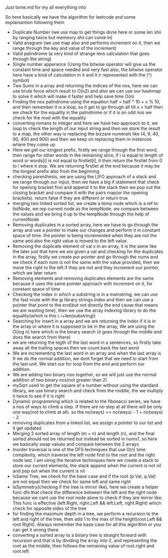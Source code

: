 
Just tome.md for my all everything into


So here basically we have the algorithm for leetcode and some explainantion following them



- Duplicate Number (we use map to get things done here or some len shii by ranging twice but memeory shii can come in)
- Valid anagram (we use map also and performs increment on it, then we range through the key and value of the increment)
- Valid palindrome (a very kind of strange lens calculation that goes through the string)
- Single number apperance (Using the bitwise operator will give us the constant time and space needed and very fast also, the bitwise operator here have a kind of calculation in it and it ir represented with the (^) symbol)
- Two Sums in a array and returning the indices of the nos, here we can use brute force which result to O(n2) and also we can use our hashmap to solve it which will make it faster and help save time O(n)
- Finding the nos palindrome using the equation half = half * 10 + x % 10, and then remember it is a loop, so it get to go through all till x > half then we check for the equality in the palindrome or if it is an odd nos we check for the mod with the equality
- converting romans to integer and here we have two approach to it, we loop to check the length of our input string and then we store the result to a map, the other way is replacing the bizzare numerals like (4, 9, 40, 90, 400 and 900) and then we keep on replacing them in instances where they come up
- Here we get our longest prefix, firstly we range through the first word, then range for other words in the remaining slice, if i is equal to length of word or words[i] is not equal to firstlet[i], it then return the firstlet from 0 to i where it stop. We are returning firstlet at the end because it may be the longest prefix also from the beginning.
- checking parenthesis, we are using the LIFO approach of a stack and we range through our input, then we have a big if statement that check for opening bracket first and append it to the stack then we pop out the closing bracket and compare it with the pairs map(or the opening brackets). return false if they are different or return true
- merging two linked sorted list, we create a temp node which is a ref to listNode, we rep current node as the tempNode. we compare between the values and we bring it up to the tempNode through the help of currentNode
- Removing duplicates in a sorted array, here we have to go through the array and use a pointer to make our changes and perform it in constant space of time. the pointer is being incremented when they are not the same and also the right value is moved to the left value.
- Removing the duplicate element of val x in an array, it is the same like the later just that here we are given a val and checking for the duplicates in the array, firstly we create pur pointer and go through the nums and we check if each num is not the same with the value provided, then we move the right to the left if they are not and they increment our pointer, which we later return 
- Removing elements and removing duplicates elements are the same because it uses the same pointer approach with increment on it, for constant space of time 
- Checking the index in which a substring is in a mainstring, we can use the fast route with the gi library strings.Index and then we can use a pointer that point to the end(but not directly the end cause that means we are wasting time), then we use the array indexing library to do the equality(which is this i: i+len(substring))
- Searching for insert in a array and we are returning the index if it is in the array or where it is supposed to be in the array, We are using the O(log n) here which is the binary search (it goes through the middle and does the search from there) 
- we are returning the legth of the last word in a sentences, so firstly take away all the trailing spaces then we count back the last word
- We are incrementing the last word in an array and when the last array is 9 we do the normal addition, we dont forget that we need to start from the last unit. We start our for loop from the end and perform our addition.
- We are adding two binary nos together, so we will just use the normal addition of two binary nos(not greater than 2)
- mySqrt used to get the square of a number without using the standard library, we use binary search and check from the middle, the we multiply it twice to see if it is right
- Dynamic programming which is related to the fibonacci series, we have a nos of ways to climb a step. If there are no step at all there will be only one way(not to climb at all). so the no(ways) == no(ways) - 1 + no(ways) - 2
- removing duplicates from a linked list, we assign a pointer to our list and it get updated
- Merging 2 sorted array of length (m + n) and length (n), and the final sorted ahould not be returned but instead be sorted in nums1, so here we basically swap values and compare between the 2 arrays
- Inorder traversal is one of the DFS techniques that use 0(n) time complexity, which traverse the left node first to the root and the right node last. I am using the iterative techniques here we create a stack to store our current elements, the stack append when the current is not nil and pop out when the current is nil 
- IsSame Tree, we check for the base case and if the root (p.Val, q.Val) are not equal then we check for same left and same right
- IsSymmetry(checking if the tree is mirror like), here we create a helper func dfs that check the difference between the left and the right node because we cant use the root node alone to check if they are mirror like. This func is effective (left.Right, right.Left && left.Left, right.Right) which check for opposite sides of the tree
- for finding the maximum depth in a tree, we perform a recursion to the left and right of the tree, then add 1 to the max of the height(root.Left && root.Right). Always remember the base case for all this algorithm or you can get it wrong there
- converting a sorted array to a binary tree is straight forward with recursion and that is by dividing the array into 2, and representing the root as the middle, then follows the remaining value of root.right and root.left
